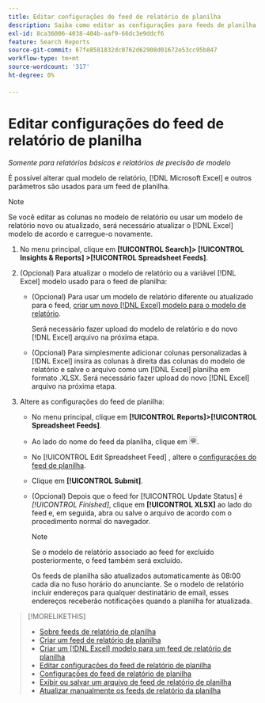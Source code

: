 ```yaml
---
title: Editar configurações do feed de relatório de planilha
description: Saiba como editar as configurações para feeds de planilha.
exl-id: 8ca36006-4038-404b-aaf9-66dc3e9ddcf6
feature: Search Reports
source-git-commit: 67fe8581832dc0762d62908d01672e53cc95b847
workflow-type: tm+mt
source-wordcount: '317'
ht-degree: 0%

---
```


# Editar configurações do feed de relatório de planilha

*Somente para relatórios básicos e relatórios de precisão de modelo*

É possível alterar qual modelo de relatório, [!DNL Microsoft Excel] e outros parâmetros são usados para um feed de planilha.

>[!NOTE]
>
> Se você editar as colunas no modelo de relatório ou usar um modelo de relatório novo ou atualizado, será necessário atualizar o [!DNL Excel] modelo de acordo e carregue-o novamente.

1. No menu principal, clique em **[!UICONTROL Search]> [!UICONTROL Insights & Reports] >[!UICONTROL Spreadsheet Feeds]**.

1. (Opcional) Para atualizar o modelo de relatório ou a variável [!DNL Excel] modelo usado para o feed de planilha:

   * (Opcional) Para usar um modelo de relatório diferente ou atualizado para o feed, [criar um novo [!DNL Excel] modelo para o modelo de relatório](spreadsheet-feed-create-excel-template.md).

     Será necessário fazer upload do modelo de relatório e do novo [!DNL Excel] arquivo na próxima etapa.

   * (Opcional) Para simplesmente adicionar colunas personalizadas à [!DNL Excel] insira as colunas à direita das colunas do modelo de relatório e salve o arquivo como um [!DNL Excel] planilha em formato .XLSX. Será necessário fazer upload do novo [!DNL Excel] arquivo na próxima etapa.

1. Altere as configurações do feed de planilha:

   * No menu principal, clique em **[!UICONTROL Reports]>[!UICONTROL Spreadsheet Feeds]**.

   * Ao lado do nome do feed da planilha, clique em ![Botão Exibir/editar configurações](/help/search-social-commerce/assets/settings.png "Botão Exibir/editar configurações").

   * No [!UICONTROL Edit Spreadsheet Feed] , altere o [configurações do feed de planilha](spreadsheet-feed-settings.md).

   * Clique em **[!UICONTROL Submit]**.

   * (Opcional) Depois que o feed for [!UICONTROL Update Status] é *[!UICONTROL Finished]*, clique em **[!UICONTROL XLSX]** ao lado do feed e, em seguida, abra ou salve o arquivo de acordo com o procedimento normal do navegador.

     >[!NOTE]
     >
     > Se o modelo de relatório associado ao feed for excluído posteriormente, o feed também será excluído.

     Os feeds de planilha são atualizados automaticamente às 08:00 cada dia no fuso horário do anunciante. Se o modelo de relatório incluir endereços para qualquer destinatário de email, esses endereços receberão notificações quando a planilha for atualizada.

>[!MORELIKETHIS]
>
>* [Sobre feeds de relatório de planilha](spreadsheet-feed-about.md)
>* [Criar um feed de relatório de planilha](spreadsheet-feed-create.md)
>* [Criar um [!DNL Excel] modelo para um feed de relatório de planilha](spreadsheet-feed-create-excel-template.md)
>* [Editar configurações do feed de relatório de planilha](spreadsheet-feed-edit.md)
>* [Configurações do feed de relatório de planilha](spreadsheet-feed-settings.md)
>* [Exibir ou salvar um arquivo de feed de relatório de planilha](spreadsheet-feed-view-or-save.md)
>* [Atualizar manualmente os feeds de relatório da planilha](spreadsheet-feed-refresh.md)
